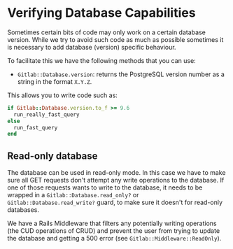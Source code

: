 # Verifying Database Capabilities

Sometimes certain bits of code may only work on a certain database
version. While we try to avoid such code as much as possible sometimes it is
necessary to add database (version) specific behaviour.

To facilitate this we have the following methods that you can use:

- `Gitlab::Database.version`: returns the PostgreSQL version number as a string
  in the format `X.Y.Z`.

This allows you to write code such as:

```ruby
if Gitlab::Database.version.to_f >= 9.6
  run_really_fast_query
else
  run_fast_query
end
```

## Read-only database

The database can be used in read-only mode. In this case we have to
make sure all GET requests don't attempt any write operations to the
database. If one of those requests wants to write to the database, it needs
to be wrapped in a `Gitlab::Database.read_only?` or `Gitlab::Database.read_write?`
guard, to make sure it doesn't for read-only databases.

We have a Rails Middleware that filters any potentially writing
operations (the CUD operations of CRUD) and prevent the user from trying
to update the database and getting a 500 error (see `Gitlab::Middleware::ReadOnly`).
